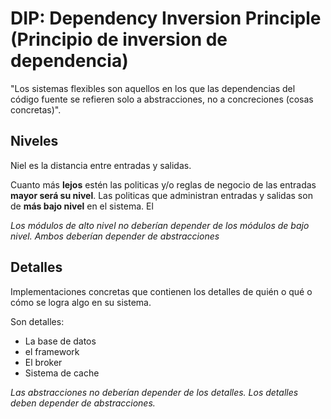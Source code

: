 # DIP: Dependency Inversion Principle (Principio de inversion de dependencia)

"Los sistemas flexibles son aquellos en los que las dependencias del código fuente se refieren solo a abstracciones, no a concreciones (cosas concretas)".

## Niveles
Niel es la distancia entre entradas y salidas.

Cuanto más **lejos** estén las politicas y/o reglas de negocio de las entradas **mayor será su nivel**. Las politicas que administran entradas y salidas son  de **más bajo nivel** en el sistema. El


*Los módulos de alto nivel no deberían depender de los módulos de bajo nivel. Ambos deberían depender de abstracciones*


## Detalles

Implementaciones concretas que contienen los detalles de quién o qué o cómo se logra algo en su sistema. 

Son detalles:
- La base de datos
- el framework
- El broker
- Sistema de cache

*Las abstracciones no deberían depender de los detalles. Los detalles deben depender de abstracciones.*



